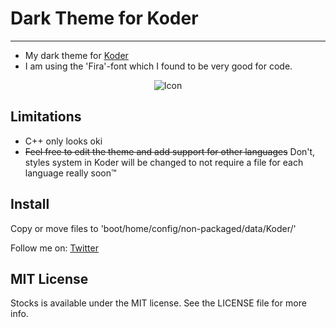 # Dark Theme for Koder
----------------

- My dark theme for [Koder](https://github.com/KapiX/Koder)
- I am using the 'Fira'-font which I found to be very good for code.

<p align="center">
  <img src="https://github.com/Konrad77/Koder-Dark-Theme/blob/master/Screenshots/screenshot1.png" alt="Icon"/>
</p>

## Limitations
- C++ only looks oki
- ~~Feel free to edit the theme and add support for other languages~~ Don't, styles system in Koder will be changed to not require a file for each language really soon™

## Install
Copy or move files to 'boot/home/config/non-packaged/data/Koder/'

Follow me on:
[Twitter](https:://twitter.com/konrad1977)

## MIT License
Stocks is available under the MIT license. See the LICENSE file for more info.
